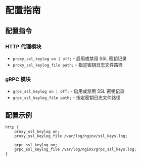 # 配置指南

## 配置指令

### HTTP 代理模块
- `proxy_ssl_keylog on | off;` - 启用或禁用 SSL 密钥记录
- `proxy_ssl_keylog_file path;` - 指定密钥日志文件路径

### gRPC 模块
- `grpc_ssl_keylog on | off;` - 启用或禁用 SSL 密钥记录
- `grpc_ssl_keylog_file path;` - 指定密钥日志文件路径

## 配置示例

```nginx
http {
    proxy_ssl_keylog on;
    proxy_ssl_keylog_file /var/log/nginx/ssl_keys.log;
    
    grpc_ssl_keylog on;
    grpc_ssl_keylog_file /var/log/nginx/grpc_ssl_keys.log;
}
``` 